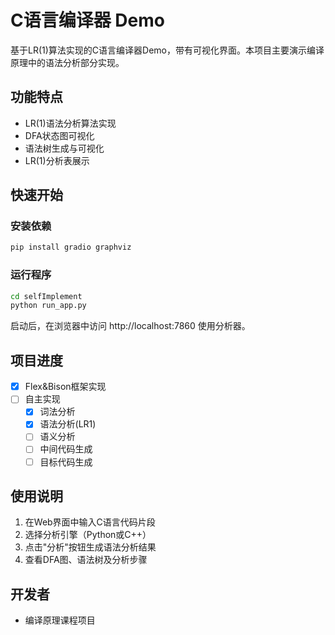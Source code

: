 # C语言编译器 Demo

基于LR(1)算法实现的C语言编译器Demo，带有可视化界面。本项目主要演示编译原理中的语法分析部分实现。

## 功能特点

- LR(1)语法分析算法实现
- DFA状态图可视化
- 语法树生成与可视化
- LR(1)分析表展示

## 快速开始

### 安装依赖

```bash
pip install gradio graphviz
```

### 运行程序

```bash
cd selfImplement
python run_app.py
```

启动后，在浏览器中访问 http://localhost:7860 使用分析器。

## 项目进度

- [x] Flex&Bison框架实现
- [ ] 自主实现
  - [x] 词法分析
  - [x] 语法分析(LR1)
  - [ ] 语义分析
  - [ ] 中间代码生成
  - [ ] 目标代码生成

## 使用说明

1. 在Web界面中输入C语言代码片段
2. 选择分析引擎（Python或C++）
3. 点击"分析"按钮生成语法分析结果
4. 查看DFA图、语法树及分析步骤

## 开发者

- 编译原理课程项目